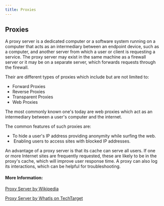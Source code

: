 ```yaml
---
title: Proxies
---
```

## Proxies

A proxy server is a dedicated computer or a software system running on a computer that acts as an intermediary between an endpoint device, such as a computer, and another server from which a user or client is requesting a service. The proxy server may exist in the same machine as a firewall server or it may be on a separate server, which forwards requests through the firewall.

Their are different types of proxies which include but are not limited to:
<ul>
 	<li>Forward Proxies</li>
 	<li>Reverse Proxies</li>
 	<li>Transparent Proxies</li>
 	<li>Web Proxies</li>
</ul>
The most commonly known one's today are web proxies which act as an intermediary between a user's computer and the internet.

The common features of such proxies are:
<ul>
 	<li>To hide a user's IP address providing anonymity while surfing the web.</li>
 	<li> Enabling users to access sites with blocked IP addresses.</li>
</ul>

An advantage of a proxy server is that its cache can serve all users. If one or more Internet sites are frequently requested, these are likely to be in the proxy's cache, which will improve user response time. A proxy can also log its interactions, which can be helpful for troubleshooting.

#### More Information:

<a href="https://en.wikipedia.org/wiki/Proxy_server" target="_blank" rel="noopener">Proxy Server by Wikipedia</a>

<a href="http://whatis.techtarget.com/definition/proxy-server" target="_blank" rel="noopener">Proxy Server by WhatIs on TechTarget</a>

